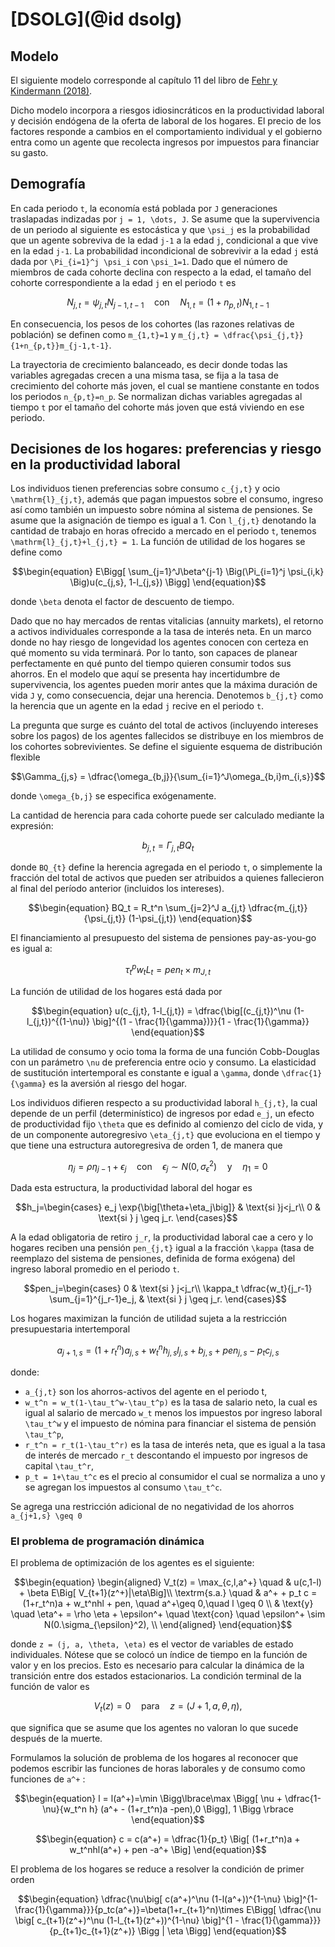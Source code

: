 # [DSOLG](@id dsolg)
## Modelo

El siguiente modelo corresponde al capítulo 11 del libro de [Fehr y Kindermann (2018)](https://global.oup.com/academic/product/introduction-to-computational-economics-using-fortran-9780198804390?q=Economics%20Using%20Fortran&lang=en&cc=mx).

Dicho modelo incorpora a riesgos idiosincráticos en la productividad laboral y decisión endógena de la oferta de laboral de los hogares. El precio de los factores responde a cambios en el comportamiento individual y el gobierno entra como un agente que recolecta ingresos por impuestos para financiar su gasto.

## Demografía
En cada periodo ``t``, la economía está poblada por ``J`` generaciones traslapadas indizadas por ``j = 1, \dots, J``. Se asume que la supervivencia de un periodo al siguiente es estocástica y que ``\psi_j`` es la probabilidad que un agente sobreviva de la edad ``j-1`` a la edad ``j``, condicional a que vive en la edad ``j-1``. La probabilidad incondicional de sobrevivir a la edad ``j`` está dada por ``\Pi_{i=1}^j \psi_i`` con ``\psi_1=1``. Dado que el número de miembros de cada cohorte declina con respecto a la edad, el tamaño del cohorte correspondiente a la edad ``j`` en el periodo ``t`` es

```math
\begin{equation}
  N_{j,t} =  \psi_{j,t}N_{j-1, t-1} \quad \text{con} \quad N_{1,t} = (1+n_{p,t})N_{1,t-1}
\end{equation}
```

En consecuencia, los pesos de los cohortes (las razones relativas de población) se definen como ``m_{1,t}=1`` y ``m_{j,t} = \dfrac{\psi_{j,t}}{1+n_{p,t}}m_{j-1,t-1}``.


La trayectoria de crecimiento balanceado, es decir donde todas las variables agregadas crecen a una misma tasa, se fija a la tasa de crecimiento del cohorte más joven, el cual se mantiene constante en todos los periodos ``n_{p,t}=n_p``. Se normalizan dichas variables agregadas al tiempo ``t`` por el tamaño del cohorte más joven que está viviendo en ese periodo.

## Decisiones de los hogares: preferencias y riesgo en la productividad laboral

Los individuos tienen preferencias sobre consumo ``c_{j,t}`` y ocio ``\mathrm{l}_{j,t}``, además que pagan impuestos sobre el consumo, ingreso así como también un impuesto sobre nómina al sistema de pensiones. Se asume que la asignación de tiempo es igual a 1. Con ``l_{j,t}`` denotando la cantidad de trabajo en horas ofrecido a mercado en el periodo ``t``, tenemos ``\mathrm{l}_{j,t}+l_{j,t} = 1``. La función de utilidad de los hogares se define como  

```math
\begin{equation}
  E\Bigg[ \sum_{j=1}^J\beta^{j-1} \Big(\Pi_{i=1}^j \psi_{i,k} \Big)u(c_{j,s}, 1-l_{j,s}) \Bigg]
\end{equation}
```

donde ``\beta`` denota el factor de descuento de tiempo.

Dado que no hay mercados de rentas vitalicias (annuity markets), el retorno a activos individuales corresponde a la tasa de interés neta. En un marco donde no hay riesgo de longevidad los agentes conocen con certeza en qué momento su vida terminará. Por lo tanto, son capaces de planear perfectamente en qué punto del tiempo quieren consumir todos sus ahorros. En el modelo que aquí se presenta hay incertidumbre de supervivencia, los agentes pueden morir antes que la máxima duración de vida ``J`` y, como consecuencia, dejar una herencia. Denotemos ``b_{j,t}`` como la herencia que un agente en la edad ``j`` recive en el periodo ``t``.

La pregunta que surge es cuánto del total de activos (incluyendo intereses sobre los pagos) de los agentes fallecidos se distribuye en los miembros de los cohortes sobrevivientes. Se define el siguiente esquema de distribución flexible

```math
\Gamma_{j,s} = \dfrac{\omega_{b,j}}{\sum_{i=1}^J\omega_{b,i}m_{i,s}}
```

donde ``\omega_{b,j}`` se especifica exógenamente.

La cantidad de herencia para cada cohorte puede ser calculado mediante la expresión:
```math
\begin{equation}
  b_{j,t} = \Gamma_{j,t}BQ_{t}
\end{equation}
```

donde ``BQ_{t}`` define la herencia agregada en el periodo ``t``, o simplemente la fracción del total de activos que pueden ser atribuidos a quienes fallecieron al final del período anterior (incluidos los intereses).

```math
\begin{equation}
  BQ_t = R_t^n \sum_{j=2}^J a_{j,t} \dfrac{m_{j,t}}{\psi_{j,t}} (1-\psi_{j,t})
\end{equation}
```

El financiamiento al presupuesto del sistema de pensiones pay-as-you-go es igual a:

```math
\begin{equation}
  \tau_t^p w_t L_t = pen_t \times m_{J,t}
\end{equation}
```


La función de utilidad de los hogares está dada por

```math
\begin{equation}
u(c_{j,t}, 1-l_{j,t}) = \dfrac{\big[(c_{j,t})^\nu (1-l_{j,t})^{(1-\nu)} \big]^{(1 - \frac{1}{\gamma})}}{1 - \frac{1}{\gamma}}
\end{equation}
```

La utilidad de consumo y ocio toma la forma de una función Cobb-Douglas con un parámetro ``\nu`` de preferencia entre ocio y consumo. La elasticidad de sustitución intertemporal es constante e igual a ``\gamma``, donde ``\dfrac{1}{\gamma}`` es la aversión al riesgo del hogar.

Los individuos difieren respecto a su productividad laboral ``h_{j,t}``, la cual depende de un perfil (determinístico) de ingresos por edad ``e_j``, un efecto de productividad fijo ``\theta`` que es definido al comienzo del ciclo de vida, y de un componente autoregresivo ``\eta_{j,t}`` que evoluciona en el tiempo y que tiene una estructura autoregresiva de orden 1, de manera que

```math
\begin{equation}
  \eta_j = \rho \eta_{j-1} + \epsilon_j \quad \text{con} \quad \epsilon_j \sim N(0, \sigma_{\epsilon}^2) \quad \text{y} \quad \eta_1=0
\end{equation}
```

Dada esta estructura, la productividad laboral del hogar es

```math
h_j=\begin{cases}
  e_j \exp{\big[\theta+\eta_j\big]} & \text{si }j<j_r\\
  0 & \text{si } j \geq j_r.
\end{cases}
```

A la edad obligatoria de retiro ``j_r``, la productividad laboral cae a cero y lo hogares reciben una pensión ``pen_{j,t}`` igual a la fracción ``\kappa`` (tasa de reemplazo del sistema de pensiones, definida de forma exógena) del ingreso laboral promedio en el periodo ``t``.  

```math
pen_j=\begin{cases}
  0  & \text{si } j<j_r\\
  \kappa_t \dfrac{w_t}{j_r-1} \sum_{j=1}^{j_r-1}e_j, & \text{si } j \geq j_r.
\end{cases}
```


Los hogares maximizan la función de utilidad sujeta a la restricción presupuestaria intertemporal

```math
\begin{equation}
  a_{j+1,s} = (1+r_t^n)a_{j,s} + w_t^nh_{j,s}l_{j,s} + b_{j,s} + pen_{j,s} - p_tc_{j,s}
\end{equation}
```

donde:
* ``a_{j,t}`` son los ahorros-activos del agente en el periodo t,
* ``w_t^n = w_t(1-\tau_t^w-\tau_t^p)`` es la tasa de salario neto, la cual es igual al salario de mercado ``w_t`` menos los impuestos por ingreso laboral ``\tau_t^w`` y el impuesto de nómina para financiar el sistema de pensión ``\tau_t^p``,
* ``r_t^n = r_t(1-\tau_t^r)`` es la tasa de interés neta, que es igual a la tasa de interés de mercado ``r_t`` descontando el impuesto por ingresos de capital ``\tau_t^r``,
* ``p_t = 1+\tau_t^c`` es el precio al consumidor el cual se normaliza a uno y se agregan los impuestos al consumo ``\tau_t^c``.

Se agrega una restricción adicional de no negatividad de los ahorros ``a_{j+1,s} \geq 0``


### El problema de programación dinámica
El problema de optimización de los agentes es el siguiente:

```math
\begin{equation}
\begin{aligned}
V_t(z) = \max_{c,l,a^+} \quad & u(c,1-l) + \beta E\Big[ V_{t+1}(z^+)|\eta\Big]\\
\textrm{s.a.} \quad & a^+ + p_t c = (1+r_t^n)a + w_t^nhl + pen, \quad a^+\geq 0,\quad l \geq 0 \\
  & \text{y} \quad \eta^+ = \rho \eta + \epsilon^+ \quad \text{con} \quad \epsilon^+ \sim N(0.\sigma_{\epsilon}^2),     \\
\end{aligned}
\end{equation}
```

donde ``z = (j, a, \theta, \eta)`` es el vector de variables de estado individuales. Nótese que se colocó un índice de tiempo en la función de valor y en los precios. Esto es necesario para calcular la dinámica de la transición entre dos estados estacionarios. La condición terminal de la función de valor es

```math
\begin{equation}
  V_t(z) = 0 \quad \text{para} \quad z = (J+1,a,\theta,\eta),
\end{equation}
```

que significa que se asume que los agentes no valoran lo que sucede después de la muerte.

Formulamos la solución de problema de los hogares al reconocer que podemos escribir las funciones de horas laborales y de consumo como funciones de ``a^+`` :

```math
\begin{equation}
l = l(a^+)=\min \Bigg\lbrace\max \Bigg[ \nu + \dfrac{1-\nu}{w_t^n h} (a^+ - (1+r_t^n)a -pen),0 \Bigg], 1 \Bigg \rbrace
\end{equation}
```

```math
\begin{equation}
c = c(a^+) = \dfrac{1}{p_t} \Big[  (1+r_t^n)a + w_t^nhl(a^+) + pen -a^+ \Big]
\end{equation}
```

El problema de los hogares se reduce a resolver la condición de primer orden

```math
\begin{equation}
\dfrac{\nu\big[ c(a^+)^\nu (1-l(a^+))^{1-\nu} \big]^{1-\frac{1}{\gamma}}}{p_tc(a^+)}=\beta(1+r_{t+1}^n)\times E\Bigg[ \dfrac{\nu \big[ c_{t+1}(z^+)^\nu (1-l_{t+1}(z^+))^{1-\nu} \big]^{1 - \frac{1}{\gamma}}}{p_{t+1}c_{t+1}(z^+)} \Bigg | \eta \Bigg]
\end{equation}
```
